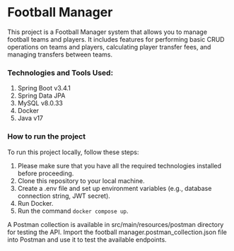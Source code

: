  # Football Manager 

This project is a Football Manager system that allows you to manage football teams
and players. It includes features for performing basic CRUD operations on teams and 
players, calculating player transfer fees, and managing transfers between teams.

### Technologies and Tools Used:
1. Spring Boot v3.4.1
2. Spring Data JPA
3. MySQL v8.0.33
4. Docker
5. Java v17

### How to run the project

To run this project locally, follow these steps:
1. Please make sure that you have all the required technologies installed before proceeding.
2. Clone this repository to your local machine.
3. Create a .env file and set up environment variables (e.g., database connection string, JWT secret).
4. Run Docker.
5. Run the command `docker compose up`.

A Postman collection is available in src/main/resources/postman directory for testing the API. 
Import the football manager.postman_collection.json file
into Postman and use it to test the available endpoints.


